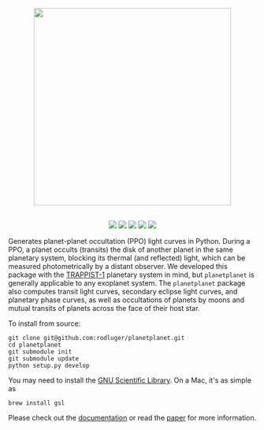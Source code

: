 <div align="center"> 
<img src="https://rodluger.github.io/planetplanet/_images/title.gif" width="400px">
</img>
<br/><br/>
<p><a href="https://travis-ci.com/rodluger/planetplanet"><img src="https://travis-ci.com/rodluger/planetplanet.svg?token=jABaFLLgJNHTWSqkT7CM&branch=master"/></a>
<a href="http://dx.doi.org/10.5281/zenodo.997391"><img src="https://img.shields.io/badge/doi-10.5281/zenodo.997391-19777A.svg?style=flat"/></a>
<a href="https://raw.githubusercontent.com/rodluger/planetplanet/master/LICENSE?token=AI5FKxGMJTv55h2EE_AuXW2gofnIaRDeks5Zm0unwA%3D%3D"><img src="https://img.shields.io/badge/license-GPL-a2a2a2.svg?style=flat"/></a>
<a href="https://rodluger.github.io/planetplanet/PPOs.pdf"><img src="https://img.shields.io/badge/read-the_paper-fd7709.svg?style=flat"/></a>
<a href="https://rodluger.github.io/planetplanet/index.html"><img src="https://img.shields.io/badge/read-the_docs-AF5891.svg?style=flat"/></a>
</p>
</div>

Generates planet-planet occultation (PPO) light curves in Python. During a PPO, a planet
occults (transits) the disk of another planet in the same planetary system, blocking its thermal
(and reflected) light, which can be measured photometrically by a distant observer.
We developed this package with the [TRAPPIST-1](http://www.trappist.one) planetary system in mind, but `planetplanet`
is generally applicable to any exoplanet system. The `planetplanet` package also computes transit light curves, secondary eclipse light curves, and planetary phase curves, as well as occultations of planets by moons and mutual transits of planets
across the face of their host star.

To install from source:

```
git clone git@github.com:rodluger/planetplanet.git
cd planetplanet
git submodule init
git submodule update
python setup.py develop
```

You may need to install the [GNU Scientific Library](https://www.gnu.org/software/gsl/). On a Mac, it's as simple as

```
brew install gsl
```

Please check out the [documentation](https://rodluger.github.io/planetplanet/ndex.html) or read the [paper](https://rodluger.github.io/planetplanet/PPOs.pdf) for more information.
